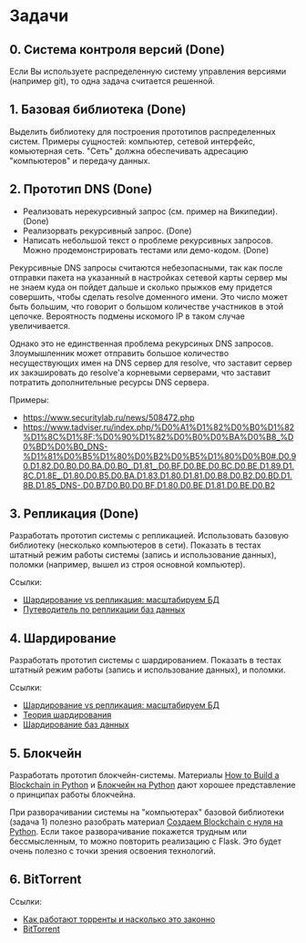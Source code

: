 # Задачи

## 0. Система контроля версий (Done)

Если Вы используете распределенную систему управления версиями (например git), то одна задача считается решенной.

## 1. Базовая библиотека (Done)

Выделить библиотеку для построения прототипов распределенных систем. Примеры сущностей: компьютер, сетевой интерфейс, комьютерная сеть. "Сеть" должна обеспечивать адресацию "компьютеров" и передачу данных.

## 2. Прототип DNS (Done)

* Реализовать нерекурсивный запрос (см. пример на Википедии). (Done)
* Реализорвать рекурсивный запрос. (Done)
* Написать небольшой текст о проблеме рекурсивных запросов. Можно продемонстрировать тестами или демо-кодом. (Done)

Рекурсивные DNS запросы считаются небезопасными, так как после отправки пакета на указанный в настройках сетевой карты сервер мы не знаем куда он пойдет дальше и сколько прыжков ему придется совершить, чтобы сделать resolve доменного имени. Это число может быть большим, что говорит о большом количестве участников в этой цепочке. Вероятность подмены искомого IP в таком случае увеличивается.

Однако это не единственная проблема рекурсиных DNS запросов. Злоумышленник может отправить большое количество несуществующих имен на DNS сервер для resolve, что заставит сервер их закэшировать до resolve'а корневыми серверами, что заставит потратить дополнительные ресурсы DNS сервера.

Примеры: 
* https://www.securitylab.ru/news/508472.php
* https://www.tadviser.ru/index.php/%D0%A1%D1%82%D0%B0%D1%82%D1%8C%D1%8F:%D0%90%D1%82%D0%B0%D0%BA%D0%B8_%D0%BD%D0%B0_DNS-%D1%81%D0%B5%D1%80%D0%B2%D0%B5%D1%80%D0%B0#.D0.90.D1.82.D0.B0.D0.BA.D0.B0_.D1.81_.D0.BF.D0.BE.D0.BC.D0.BE.D1.89.D1.8C.D1.8E_.D1.80.D0.B5.D0.BA.D1.83.D1.80.D1.81.D0.B8.D0.B2.D0.BD.D1.8B.D1.85_DNS-.D0.B7.D0.B0.D0.BF.D1.80.D0.BE.D1.81.D0.BE.D0.B2

## 3. Репликация (Done)

Разработать прототип системы с репликацией. Использовать базовую библиотеку (несколько компьютеров в сети). Показать в тестах штатный режим работы системы (запись и использование данных), поломки (например, вышел из строя основной компьютер).

Ссылки:

* [Шардирование vs репликация: масштабируем БД](https://zen.yandex.ru/media/id/5af88d8c482677990692cd7c/shardirovanie-vs-replikaciia-masshtabiruem-bd-5cfb901e83e84200af3e1dfa)
* [Путеводитель по репликации баз данных](https://habr.com/ru/post/514500/)

## 4. Шардирование

Разработать прототип системы с шардированием. Показать в тестах штатный режим работы (запись и использование данных), и поломки.

Ссылки:

* [Шардирование vs репликация: масштабируем БД](https://zen.yandex.ru/media/id/5af88d8c482677990692cd7c/shardirovanie-vs-replikaciia-masshtabiruem-bd-5cfb901e83e84200af3e1dfa)
* [Теория шардирования](https://habr.com/ru/company/oleg-bunin/blog/433370/)
* [Шардирование баз данных](https://ru.bmstu.wiki/%D0%A8%D0%B0%D1%80%D0%B4%D0%B8%D1%80%D0%BE%D0%B2%D0%B0%D0%BD%D0%B8%D0%B5_%D0%B1%D0%B0%D0%B7_%D0%B4%D0%B0%D0%BD%D0%BD%D1%8B%D1%85)

## 5. Блокчейн

Разработать прототип блокчейн-системы. Материалы [How to Build a Blockchain in Python](https://www.activestate.com/blog/how-to-build-a-blockchain-in-python/) и [Блокчейн на Python](https://habr.com/ru/company/ruvds/blog/589371/) дают хорошее представление о принципах работы блокчейна.

При разворачивании системы на "компьютерах" базовой библиотеки (задача 1) полезно разобрать материал [Создаем Blockchain с нуля на Python](https://python-scripts.com/blockchain). Если такое разворачивание покажется трудным или бессмысленным, то можно повторить
реализацию с Flask. Это будет очень полезно с точки зрения освоения технологий.

## 6. BitTorrent

Ссылки:

* [Как работают торренты и насколько это законно ](https://club.dns-shop.ru/blog/t-326-internet/44272-kak-rabotaut-torrentyi-i-naskolko-eto-zakonno/)
* [BitTorrent](https://ru.bmstu.wiki/BitTorrent)